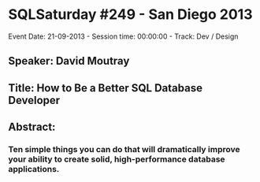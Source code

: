 # SQLSaturday #249 - San Diego 2013
Event Date: 21-09-2013 - Session time: 00:00:00 - Track: Dev / Design
## Speaker: David Moutray
## Title: How to Be a Better SQL Database Developer
## Abstract:
### Ten simple things you can do that will dramatically improve your ability to create solid, high-performance database applications.
